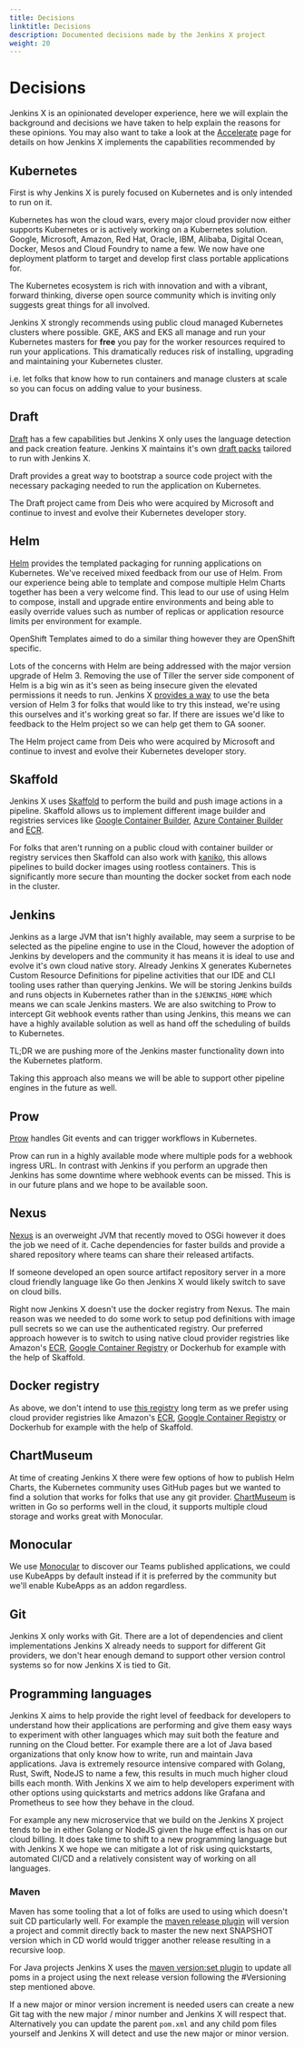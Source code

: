 ```yaml
---
title: Decisions
linktitle: Decisions
description: Documented decisions made by the Jenkins X project
weight: 20
---
```


# Decisions

Jenkins X is an opinionated developer experience, here we will explain the background and decisions we have taken to help explain the reasons for these opinions.  You may also want to take a look at the [Accelerate](/about/opinions/) page for details on how Jenkins X implements the capabilities recommended by

## Kubernetes

First is why Jenkins X is purely focused on Kubernetes and is only intended to run on it.

Kubernetes has won the cloud wars, every major cloud provider now either supports Kubernetes or is actively working on a Kubernetes solution.  Google, Microsoft, Amazon, Red Hat, Oracle, IBM, Alibaba, Digital Ocean, Docker, Mesos and Cloud Foundry to name a few.  We now have one deployment platform to target and develop first class portable applications for.

The Kubernetes ecosystem is rich with innovation and with a vibrant, forward thinking, diverse open source community which is inviting only suggests great things for all involved.

Jenkins X strongly recommends using public cloud managed Kubernetes clusters where possible. GKE, AKS and EKS all manage and run your Kubernetes masters for __free__ you pay for the worker resources required to run your applications.  This dramatically reduces risk of installing, upgrading and maintaining your Kubernetes cluster.  

i.e. let folks that know how to run containers and manage clusters at scale so you can focus on adding value to your business.


## Draft

[Draft](https://draft.sh) has a few capabilities but Jenkins X only uses the language detection and pack creation feature.  Jenkins X maintains it's own [draft packs](https://github.com/jenkins-x-buildpacks/jenkins-x-kubernetes) tailored to run with Jenkins X.

Draft provides a great way to bootstrap a source code project with the necessary packaging needed to run the application on Kubernetes.

The Draft project came from Deis who were acquired by Microsoft and continue to invest and evolve their Kubernetes developer story.

## Helm

[Helm](https://helm.sh) provides the templated packaging for running applications on Kubernetes.  We've received mixed feedback from our use of Helm.  From our experience being able to template and compose multiple Helm Charts together has been a very welcome find. This lead to our use of using Helm to compose, install and upgrade entire environments and being able to easily override values such as number of replicas or application resource limits per environment for example.

OpenShift Templates aimed to do a similar thing however they are OpenShift specific.

Lots of the concerns with Helm are being addressed with the major version upgrade of Helm 3.  Removing the use of Tiller the server side component of Helm is a big win as it's seen as being insecure given the elevated permissions it needs to run.  Jenkins X [provides a way](/architecture/helm3/) to use the beta version of Helm 3 for folks that would like to try this instead, we're using this ourselves and it's working great so far.  If there are issues we'd like to feedback to the Helm project so we can help get them to GA sooner.

The Helm project came from Deis who were acquired by Microsoft and continue to invest and evolve their Kubernetes developer story.

## Skaffold

Jenkins X uses [Skaffold](https://github.com/GoogleContainerTools/skaffold) to perform the build and push image actions in a pipeline.  Skaffold allows us to implement different image builder and registries services like [Google Container Builder](https://cloud.google.com/container-builder/), [Azure Container Builder](https://github.com/Azure/acr-builder) and [ECR](https://aws.amazon.com/ecr/).  

For folks that aren't running on a public cloud with container builder or registry services then Skaffold can also work with [kaniko](https://github.com/GoogleContainerTools/kaniko), this allows pipelines to build docker images using rootless containers.  This is significantly more secure than mounting the docker socket from each node in the cluster.

## Jenkins

Jenkins as a large JVM that isn't highly available, may seem a surprise to be selected as the pipeline engine to use in the Cloud, however the adoption of Jenkins by developers and the community it has means it is ideal to use and evolve it's own cloud native story.  Already Jenkins X generates Kubernetes Custom Resource Definitions for pipeline activities that our IDE and CLI tooling uses rather than querying Jenkins.  We will be storing Jenkins builds and runs objects in Kubernetes rather than in the `$JENKINS_HOME` which means we can scale Jenkins masters.  We are also switching to Prow to intercept Git webhook events rather than using Jenkins, this means we can have a highly available solution as well as hand off the scheduling of builds to Kubernetes.  

TL;DR we are pushing more of the Jenkins master functionality down into the Kubernetes platform.

Taking this approach also means we will be able to support other pipeline engines in the future as well.

## Prow

[Prow](https://github.com/kubernetes/test-infra/tree/master/prow) handles Git events and can trigger workflows in Kubernetes.

Prow can run in a highly available mode where multiple pods for a webhook ingress URL.  In contrast with Jenkins if you perform an upgrade then Jenkins has some downtime where webhook events can be missed.  This is in our future plans and we hope to be available soon.

## Nexus

[Nexus](https://help.sonatype.com/repomanager3) is an overweight JVM that recently moved to OSGi however it does the job we need of it.  Cache dependencies for faster builds and provide a shared repository where teams can share their released artifacts.  

If someone developed an open source artifact repository server in a more cloud friendly language like Go then Jenkins X would likely switch to save on cloud bills.

Right now Jenkins X doesn't use the docker registry from Nexus.  The main reason was we needed to do some work to setup pod definitions with image pull secrets so we can use the authenticated registry.  Our preferred approach however is to switch to using native cloud provider registries like Amazon's [ECR](https://aws.amazon.com/ecr/), [Google Container Registry](https://cloud.google.com/container-registry/) or Dockerhub for example with the help of Skaffold.

## Docker registry

As above, we don't intend to use [this registry](https://github.com/kubernetes/charts/tree/master/stable/docker-registry) long term as we prefer using cloud provider registries like Amazon's [ECR](https://aws.amazon.com/ecr/), [Google Container Registry](https://cloud.google.com/container-registry/) or Dockerhub for example with the help of Skaffold.

## ChartMuseum

At time of creating Jenkins X there were few options of how to publish Helm Charts, the Kubernetes community uses GitHub pages but we wanted to find a solution that works for folks that use any git provider.  [ChartMuseum](https://github.com/kubernetes-helm/chartmuseum) is written in Go so performs well in the cloud, it supports multiple cloud storage and works great with Monocular.

## Monocular

We use [Monocular](https://github.com/kubernetes-helm/monocular) to discover our Teams published applications, we could use KubeApps by default instead if it is preferred by the community but we'll enable KubeApps as an addon regardless.

## Git

Jenkins X only works with Git.  There are a lot of dependencies and client implementations Jenkins X already needs to support for different Git providers, we don't hear enough demand to support other version control systems so for now Jenkins X is tied to Git.

## Programming languages

Jenkins X aims to help provide the right level of feedback for developers to understand how their applications are performing and give them easy ways to experiment with other languages which may suit both the feature and running on the Cloud better.  For example there are a lot of Java based organizations that only know how to write, run and maintain Java applications.  Java is extremely resource intensive compared with Golang, Rust, Swift, NodeJS to name a few, this results in much much higher cloud bills each month.  With Jenkins X we aim to help developers experiment with other options using quickstarts and metrics addons like Grafana and Prometheus to see how they behave in the cloud.

For example any new microservice that we build on the Jenkins X project tends to be in either Golang or NodeJS given the huge effect is has on our cloud billing.  It does take time to shift to a new programming language but with Jenkins X we hope we can mitigate a lot of risk using quickstarts, automated CI/CD and a relatively consistent way of working on all languages.

### Maven

Maven has some tooling that a lot of folks are used to using which doesn't suit CD particularly well.  For example the [maven release plugin](http://maven.apache.org/maven-release/maven-release-plugin/) will version a project and commit directly back to master the new next SNAPSHOT version which in CD world would trigger another release resulting in a recursive loop.

For Java projects Jenkins X uses the [maven version:set plugin](https://www.mojohaus.org/versions-maven-plugin/set-mojo.html) to update all poms in a project using the next release version following the #Versioning step mentioned above.

If a new major or minor version increment is needed users can create a new Git tag with the new major / minor number and Jenkins X will respect that.  Alternatively you can update the parent `pom.xml` and any child pom files yourself and Jenkins X will detect and use the new major or minor version.
